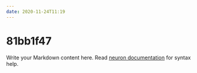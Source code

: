 ```yaml
---
date: 2020-11-24T11:19
---
```


# 81bb1f47

Write your Markdown content here. Read [neuron documentation](https://neuron.zettel.page/2011404.html) for syntax help.

